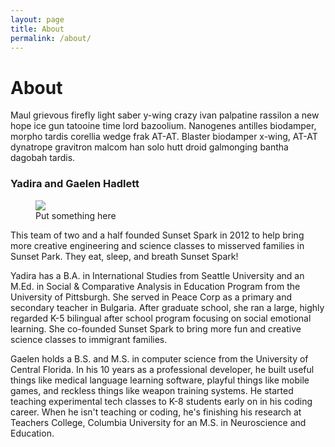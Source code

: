 ```yaml
---
layout: page
title: About
permalink: /about/
---
```

# About

Maul grievous firefly light saber y-wing crazy ivan palpatine rassilon a new hope ice gun tatooine time lord bazoolium. Nanogenes antilles biodamper, morpho tardis corellia wedge frak AT-AT. Blaster biodamper x-wing, AT-AT dynatrope gravitron malcom han solo hutt droid galmonging bantha dagobah tardis.

### Yadira and Gaelen Hadlett

<figure class="figure">
    <img class="img-fluid center-block" src="{{ "/img/about.gif" | prepend: site.baseurl | prepend: site.url }}" />
    <figcaption class="figure-caption text-xs-left">Put something here</figcaption>
</figure>

This team of two and a half founded Sunset Spark in 2012 to help bring more creative engineering and science classes to misserved families in Sunset Park.  They eat, sleep, and breath Sunset Spark!

Yadira has a B.A. in International Studies from Seattle University and an M.Ed. in Social & Comparative Analysis in Education Program from the University of Pittsburgh.  She served in Peace Corp as a primary and secondary teacher in Bulgaria.  After graduate school, she ran a large, highly regarded K-5 bilingual after school program focusing on social emotional learning.  She co-founded Sunset Spark to bring more fun and creative science classes to immigrant families.

Gaelen holds a B.S. and M.S. in computer science from the University of Central Florida.  In his 10 years as a professional developer, he built useful things like medical language learning software, playful things like mobile games, and reckless things like weapon training systems.  He started teaching experimental tech classes to K-8 students early on in his coding career.  When he isn't teaching or coding, he's finishing his research at Teachers College, Columbia University for an M.S. in Neuroscience and Education.
